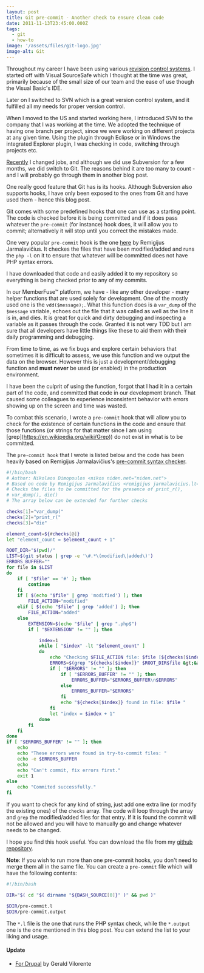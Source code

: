 ```yaml
---
layout: post
title: Git pre-commit - Another check to ensure clean code
date: 2011-11-13T23:45:00.000Z
tags:
  - git
  - how-to
image: '/assets/files/git-logo.jpg'
image-alt: Git
---
```

Throughout my career I have been using various [revision control systems](https://en.wikipedia.org/wiki/Revision_control). I started off with Visual SourceSafe which I thought at the time was great, primarily because of the small size of our team and the ease of use though the Visual Basic's IDE.

Later on I switched to SVN which is a great version control system, and it fulfilled all my needs for proper version control.

When I moved to the US and started working here, I introduced SVN to the company that I was working at the time. We adopted the technique of having one branch per project, since we were working on different projects at any given time. Using the plugin through Eclipse or in Windows the integrated Explorer plugin, I was checking in code, switching through projects etc.

[Recently](/post/new-beginnings-sleep6566400) I changed jobs, and although we did use Subversion for a few months, we did switch to Git. The reasons behind it are too many to count - and I will probably go through them in another blog post.

One really good feature that Git has is its hooks. Although Subversion also supports hooks, I have only been exposed to the ones from Git and have used them - hence this blog post.

Git comes with some predefined hooks that one can use as a starting point. The code is checked before it is being committed and if it does pass whatever the `pre-commit` (for instance) hook does, it will allow you to commit; alternatively it will stop until you correct the mistakes made.

One very popular `pre-commit` hook is the one [here](https://github.com/ReekenX) by Remigijus Jarmalavičius. It checkes the files that have been modified/added and runs the `php -l` on it to ensure that whatever will be committed does not have PHP syntax errors.

I have downloaded that code and easily added it to my repository so everything is being checked prior to any of my commits.

In our MemberFuse&trade; platform, we have - like any other developer - many helper functions that are used solely for development. One of the mostly used one is the `vdd($message);`. What this function does is a `var_dump` of the `$message` variable, echoes out the file that it was called as well as the line it is in, and dies. It is great for quick and dirty debugging and inspecting a variable as it passes through the code. Granted it is not very TDD but I am sure that all developers have little things like these to aid them with their daily programming and debugging.

From time to time, as we fix bugs and explore certain behaviors that sometimes it is difficult to assess, we use this function and we output the data on the browser. However this is just a development/debugging function and **must never** be used (or enabled) in the production environment.

I have been the culprit of using the function, forgot that I had it in a certain part of the code, and committed that code in our development branch. That caused some colleagues to experience inconsistent behavior with errors showing up on the screen and time was wasted.

To combat this scenario, I wrote a `pre-commit` hook that will allow you to check for the existence of certain functions in the code and ensure that those functions (or strings for that matter since I am using [grep])https://en.wikipedia.org/wiki/Grep)) do not exist in what is to be committed.

The `pre-commit hook` that I wrote is listed below and the code has been heavily based on Remigijus Jarmalavičius's [pre-commit syntax checker](https://github.com/ReekenX).

```sh
#!/bin/bash
# Author: Nikolaos Dimopoulos <nikos niden.net="niden.net">
# Based on code by Remigijus Jarmalavičius <remigijus jarmalavicius.lt="jarmalavicius.lt"> 
# Checks the files to be committed for the presence of print_r(), 
# var_dump(), die()
# The array below can be extended for further checks

checks[1]="var_dump("
checks[2]="print_r("
checks[3]="die"

element_count=${#checks[@]}
let "element_count = $element_count + 1"

ROOT_DIR="$(pwd)/"
LIST=$(git status | grep -e '\#.*\(modified\|added\)')
ERRORS_BUFFER=""
for file in $LIST
do
    if [ "$file" == '#' ]; then
        continue
    fi
    if [ $(echo "$file" | grep 'modified') ]; then
        FILE_ACTION="modified"
    elif [ $(echo "$file" | grep 'added') ]; then
        FILE_ACTION="added"
    else 
        EXTENSION=$(echo "$file" | grep ".php$")
        if [ "$EXTENSION" != "" ]; then

            index=1
            while [ "$index" -lt "$element_count" ]
            do
                echo "Checking $FILE_ACTION file: $file [${checks[$index]}]" 
                ERRORS=$(grep "${checks[$index]}" $ROOT_DIR$file &gt;&amp;1)
                if [ "$ERRORS" != "" ]; then
                    if [ "$ERRORS_BUFFER" != "" ]; then
                        ERRORS_BUFFER="$ERRORS_BUFFER\n$ERRORS"
                    else
                        ERRORS_BUFFER="$ERRORS"
                    fi
                    echo "${checks[$index]} found in file: $file "
                fi
                let "index = $index + 1"
            done
        fi
    fi
done
if [ "$ERRORS_BUFFER" != "" ]; then
    echo 
    echo "These errors were found in try-to-commit files: "
    echo -e $ERRORS_BUFFER
    echo 
    echo "Can't commit, fix errors first."
    exit 1
else
    echo "Commited successfully."
fi
```

If you want to check for any kind of string, just add one extra line (or modify the existing ones) of the `checks` array. The code will loop through the array and `grep` the modified/added files for that entry. If it is found the commit will not be allowed and you will have to manually go and change whatever needs to be changed.

I hope you find this hook useful. You can download the file from my [github repository](https://github.com/niden/Git-Pre-Commit-Hook-for-certain-words).

**Note**: If you wish to run more than one pre-commit hooks, you don't need to merge them all in the same file. You can create a `pre-commit` file which will have the following contents:

```sh
#!/bin/bash

DIR="$( cd "$( dirname "${BASH_SOURCE[0]}" )" && pwd )"

$DIR/pre-commit.l
$DIR/pre-commit.output
```

The `*.l` file is the one that runs the PHP syntax check, while the `*.output` one is the one mentioned in this blog post. You can extend the list to your liking and usage.

#### Update
* [For Drupal](https://github.com/geraldvillorente/drupal-pre-commit) by Gerald Vilorente 
